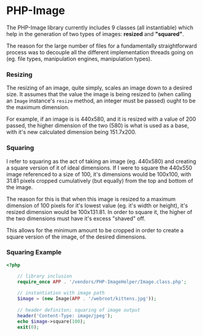 PHP-Image
===
The PHP-Image library currently includes 9 classes (all instantiable) which help
in the generation of two types of images: **resized** and
**&quot;squared&quot;**.

The reason for the large number of files for a fundamentally straightforward
process was to decouple all the different implementation threads going on (eg.
file types, manipulation engines, manipulation types).

### Resizing
The resizing of an image, quite simply, scales an image down to a desired size.
It assumes that the value the image is being resized to (when calling an
`Image` instance&#039;s `resize` method, an integer must be passed) ought to be
the maximum dimension.

For example, if an image is is 440x580, and it is resized with a value of 200
passed, the higher dimension of the two (580) is what is used as a base, with
it&#039;s new calculated dimension being 151.7x200.

### Squaring
I refer to squaring as the act of taking an image (eg. 440x580) and creating a
square version of it of ideal dimensions. If I were to square the 440x550 image
referenced to a size of 100, it&#039;s dimensions would be 100x100, with
31.81 pixels cropped cumulatively (but equally) from the top and bottom of the
image.

The reason for this is that when this image is resized to a maximum dimension of
100 pixels for it&#039;s lowest value (eg. it&#039;s width or height), it&#039;s
resized dimension would be 100x131.81. In order to square it, the higher of the
two dimensions must have it&#039;s excess &quot;shaved&quot; off.

This allows for the minimum amount to be cropped in order to create a square
version of the image, of the desired dimensions.

### Squaring Example

``` php
<?php

    // library inclusion
    require_once APP . '/vendors/PHP-ImageHelper/Image.class.php';
    
    // instantiation with image path
    $image = (new Image(APP . '/webroot/kittens.jpg'));
    
    // header definiton; squaring of image output
    header('Content-Type: image/jpeg');
    echo $image->square(100);
    exit(0);

```
